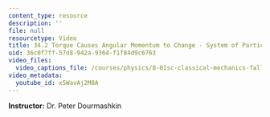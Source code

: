 ```yaml
---
content_type: resource
description: ''
file: null
resourcetype: Video
title: 34.2 Torque Causes Angular Momentum to Change - System of Particles
uid: 36c0f7ff-57d8-942a-9364-f1f84d9c6763
video_files:
  video_captions_file: /courses/physics/8-01sc-classical-mechanics-fall-2016/week-11-angular-momentum/34.2-torque-causes-angular-momentum-to-change-system-of-particles/34.2-torque-causes-angular-momentum-to-change-system-of-particles/x5WavAj2M8A.vtt
video_metadata:
  youtube_id: x5WavAj2M8A
---
```


**Instructor:** Dr. Peter Dourmashkin